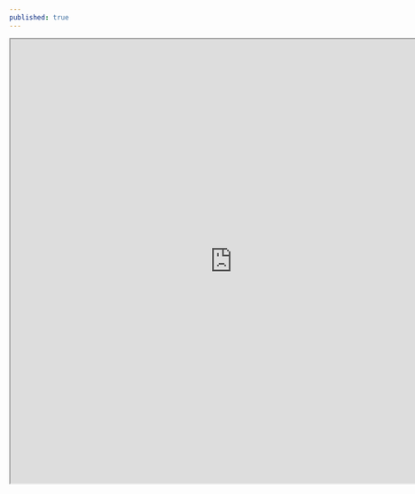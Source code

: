 ```yaml
---
published: true
---
```

<iframe src="https://docs.google.com/document/d/e/2PACX-1vTzgKcpEEK-SByCTaGCuMnOCdc6EHj-1kWdOJuyp5hzMVqVxeI98P-7naFF2HMnivfDvyFbENlb8c1G/pub?embedded=true" height=800 width=800></iframe>
